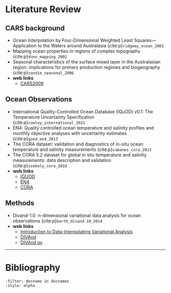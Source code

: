 # Literature Review


## CARS background
- Ocean Interpolation by Four-Dimensional Weighted Least Squares—Application to the Waters around Australasia {cite:p}`ridgway_ocean_2002`
- Mapping ocean properties in regions of complex topography {cite:p}`dunn_mapping_2002`
- Seasonal characteristics of the surface mixed layer in the Australasian region: implications for primary production regimes and biogeography {cite:p}`condie_seasonal_2006`
- **web links**
  - [CARS2009](http://www.marine.csiro.au/~dunn/cars2009/)

## Ocean Observations
- International Quality-Controlled Ocean Database (IQuOD) v0.1: The Temperature Uncertainty Specification {cite:p}`cowley_international_2021`
- EN4: Quality controlled ocean temperature and salinity profiles and monthly objective analyses with uncertainty estimates {cite:p}`good_en4_2013`
- The CORA dataset: validation and diagnostics of in-situ ocean temperature and salinity measurements {cite:p}`cabanes_cora_2013`
- The CORA 5.2 dataset for global in situ temperature and salinity measurements: data description and validation {cite:p}`szekely_cora_2019`
- **web links**
  - [IQUOD](http://www.iquod.org)
  - [EN4](https://www.metoffice.gov.uk/hadobs/en4/)
  - [CORA](https://www.coriolis.eu.org/Data-Products/Products/CORA)

## Methods
- Divand-1.0: n-dimensional variational data analysis for ocean observations {cite:p}`barth_divand-10_2014`
- **web links**
  - [Introduction to Data-Interpolating Variational Analysis](https://gher-ulg.github.io/DIVAnd-presentation/#1)
  - [DIVAnd](https://github.com/gher-ulg/DIVAnd.jl)
  - [DIVAnd.py](https://github.com/gher-ulg/DIVAnd.py)




---
# Bibliography
```{bibliography}
:filter: docname in docnames
:style: alpha
```
